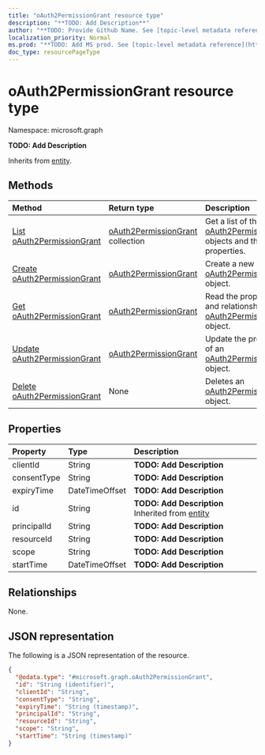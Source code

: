 ```yaml
---
title: "oAuth2PermissionGrant resource type"
description: "**TODO: Add Description**"
author: "**TODO: Provide Github Name. See [topic-level metadata reference](https://msgo.azurewebsites.net/add/document/guidelines/metadata.html#topic-level-metadata)**"
localization_priority: Normal
ms.prod: "**TODO: Add MS prod. See [topic-level metadata reference](https://msgo.azurewebsites.net/add/document/guidelines/metadata.html#topic-level-metadata)**"
doc_type: resourcePageType
---
```


# oAuth2PermissionGrant resource type

Namespace: microsoft.graph



**TODO: Add Description**


Inherits from [entity](../resources/entity.md).

## Methods
|Method|Return type|Description|
|:---|:---|:---|
|[List oAuth2PermissionGrant](../api/oauth2permissiongrant-list.md)|[oAuth2PermissionGrant](../resources/oauth2permissiongrant.md) collection|Get a list of the [oAuth2PermissionGrant](../resources/oauth2permissiongrant.md) objects and their properties.|
|[Create oAuth2PermissionGrant](../api/oauth2permissiongrant-post-oauth2permissiongrants.md)|[oAuth2PermissionGrant](../resources/oauth2permissiongrant.md)|Create a new [oAuth2PermissionGrant](../resources/oauth2permissiongrant.md) object.|
|[Get oAuth2PermissionGrant](../api/oauth2permissiongrant-get.md)|[oAuth2PermissionGrant](../resources/oauth2permissiongrant.md)|Read the properties and relationships of an [oAuth2PermissionGrant](../resources/oauth2permissiongrant.md) object.|
|[Update oAuth2PermissionGrant](../api/oauth2permissiongrant-update.md)|[oAuth2PermissionGrant](../resources/oauth2permissiongrant.md)|Update the properties of an [oAuth2PermissionGrant](../resources/oauth2permissiongrant.md) object.|
|[Delete oAuth2PermissionGrant](../api/oauth2permissiongrant-delete.md)|None|Deletes an [oAuth2PermissionGrant](../resources/oauth2permissiongrant.md) object.|

## Properties
|Property|Type|Description|
|:---|:---|:---|
|clientId|String|**TODO: Add Description**|
|consentType|String|**TODO: Add Description**|
|expiryTime|DateTimeOffset|**TODO: Add Description**|
|id|String|**TODO: Add Description** Inherited from [entity](../resources/entity.md)|
|principalId|String|**TODO: Add Description**|
|resourceId|String|**TODO: Add Description**|
|scope|String|**TODO: Add Description**|
|startTime|DateTimeOffset|**TODO: Add Description**|

## Relationships
None.

## JSON representation
The following is a JSON representation of the resource.
<!-- {
  "blockType": "resource",
  "keyProperty": "id",
  "@odata.type": "microsoft.graph.oAuth2PermissionGrant",
  "baseType": "microsoft.graph.entity",
  "openType": false
}
-->
``` json
{
  "@odata.type": "#microsoft.graph.oAuth2PermissionGrant",
  "id": "String (identifier)",
  "clientId": "String",
  "consentType": "String",
  "expiryTime": "String (timestamp)",
  "principalId": "String",
  "resourceId": "String",
  "scope": "String",
  "startTime": "String (timestamp)"
}
```

